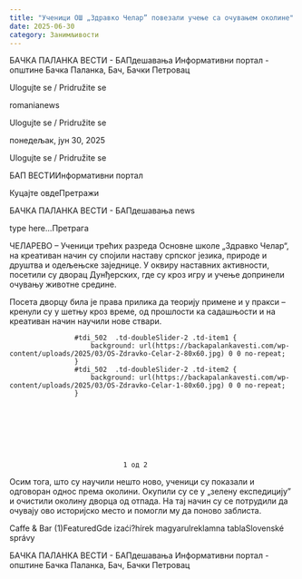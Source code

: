 ```yaml
---
title: "Ученици ОШ „Здравко Челар” повезали учење са очувањем околине"
date: 2025-06-30
category: Занимљивости
---
```


БАЧКА ПАЛАНКА ВЕСТИ - БАПдешавања Информативни портал - општине Бачка Паланка, Бач, Бачки Петровац

Ulogujte se / Pridružite se

romanianews

Ulogujte se / Pridružite se

понедељак, јун 30, 2025

Ulogujte se / Pridružite se

БАП ВЕСТИИнформативни портал

Куцајте овдеПретражи

БАЧКА ПАЛАНКА ВЕСТИ - БАПдешавања news

type here...Претрага

ЧЕЛАРЕВО – Ученици трећих разреда Основне школе „Здравко Челар“, на креативан начин су спојили наставу српског језика, природе и друштва и одељењске заједнице. У оквиру наставних активности, посетили су дворац Дунђерских, где су кроз игру и учење допринели очувању животне средине.

Посета дворцу била је права прилика да теорију примене и у пракси – кренули су у шетњу кроз време, од прошлости ка садашњости и на креативан начин научили нове ствари.

                
                    
                    #tdi_502  .td-doubleSlider-2 .td-item1 {
                        background: url(https://backapalankavesti.com/wp-content/uploads/2025/03/OS-Zdravko-Celar-2-80x60.jpg) 0 0 no-repeat;
                    }
                    #tdi_502  .td-doubleSlider-2 .td-item2 {
                        background: url(https://backapalankavesti.com/wp-content/uploads/2025/03/OS-Zdravko-Celar-1-80x60.jpg) 0 0 no-repeat;
                    }
                

                
                    
                        
                           

                            
                                1 од 2
                                
                                    
                                    
                                
                            
                        

                        
                            
                                
                    
                        
                            
                                
                            
                            
                        
                    
                    
                        
                            
                                
                            
                            
                        
                    
                            
                        

                        
                            
                                
                    
                        
                    
                    
                        
                    
                            
                        

                    

                
                
Осим тога, што су научили нешто ново, ученици су показали и одговоран однос према околини. Окупили су се у „зелену експедицију” и очистили околину дворца од отпада. На тај начин су се потрудили да очувају ово историјско место и помогли му да поново заблиста.

Caffe & Bar (1)FeaturedGde izaći?hírek magyarulreklamna tablaSlovenské správy

БАЧКА ПАЛАНКА ВЕСТИ - БАПдешавања Информативни портал - општине Бачка Паланка, Бач, Бачки Петровац

